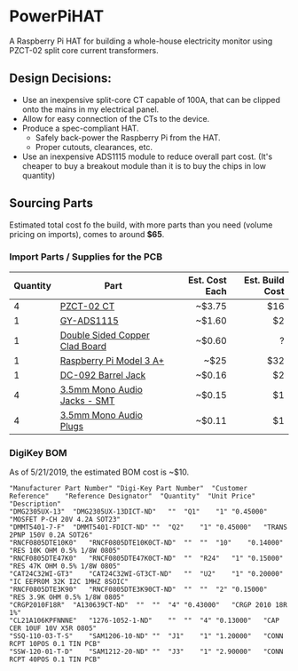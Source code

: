 # PowerPiHAT
A Raspberry Pi HAT for building a whole-house electricity monitor using PZCT-02 split core current transformers.

## Design Decisions:
* Use an inexpensive split-core CT capable of 100A, that can be clipped onto the mains in my electrical panel.
* Allow for easy connection of the CTs to the device.
* Produce a spec-compliant HAT.
    * Safely back-power the Raspberry Pi from the HAT.
    * Proper cutouts, clearances, etc.
* Use an inexpensive ADS1115 module to reduce overall part cost. (It's cheaper to buy a breakout module than it is to buy the chips in low quantity)

## Sourcing Parts

Estimated total cost fo the build, with more parts than you need (volume pricing on imports), comes to around **$65**.

### Import Parts / Supplies for the PCB

| Quantity | Part | Est. Cost Each | Est. Build Cost |
| -------- | ---- | --------------:| ---------------:|
| 4        | [PZCT-02 CT](https://www.aliexpress.com/wholesale?SearchText=PZCT-02) | ~$3.75 | $16 |
| 1        | [GY-ADS1115](https://www.aliexpress.com/wholesale?SearchText=ADS1115) | ~$1.60 | $2 |
| 1        | [Double Sided Copper Clad Board](https://www.aliexpress.com/wholesale?SearchText=double+side+copper+clad) | ~$0.60 | ? |
| 1        | [Raspberry Pi Model 3 A+](https://www.adafruit.com/product/4027) | ~$25 | $32 | 
| 1        | [DC-092 Barrel Jack](https://www.aliexpress.com/item/Free-shipping-20pcs-lot-DC-connector-tablet-female-DC-power-jack-SMD-DIP-PCB-mounting-DC/32684566314.html) | ~$0.16 | $2 |
| 4        | [3.5mm Mono Audio Jacks - SMT](https://www.aliexpress.com/item/Promotion-5-Pcs-5-Pin-3-5mm-Audio-Mono-Jack-Socket-PCB-Panel-Mount-for-Headphone/32622989834.html) | ~$0.15 | $1 |
| 4        | [3.5mm Mono Audio Plugs](https://www.aliexpress.com/item/10Pcs-3-5MM-Headphone-Plug-2-Pole-Mono-Audio-Video-Welding-Line-For-Headphone-Socket/32789017811.html) | ~$0.11 | $1 |

### DigiKey BOM
As of 5/21/2019, the estimated BOM cost is ~$10.

```
﻿"Manufacturer Part Number"	"Digi-Key Part Number"	"Customer Reference"	"Reference Designator"	"Quantity"	"Unit Price"	"Description"
"DMG2305UX-13"	"DMG2305UX-13DICT-ND"	""	"Q1"	"1"	"0.45000"	"MOSFET P-CH 20V 4.2A SOT23"
"DMMT5401-7-F"	"DMMT5401-FDICT-ND"	""	"Q2"	"1"	"0.45000"	"TRANS 2PNP 150V 0.2A SOT26"
"RNCF0805DTE10K0"	"RNCF0805DTE10K0CT-ND"	""	""	"10"	"0.14000"	"RES 10K OHM 0.5% 1/8W 0805"
"RNCF0805DTE47K0"	"RNCF0805DTE47K0CT-ND"	""	"R24"	"1"	"0.15000"	"RES 47K OHM 0.5% 1/8W 0805"
"CAT24C32WI-GT3"	"CAT24C32WI-GT3CT-ND"	""	"U2"	"1"	"0.20000"	"IC EEPROM 32K I2C 1MHZ 8SOIC"
"RNCF0805DTE3K90"	"RNCF0805DTE3K90CT-ND"	""	""	"2"	"0.15000"	"RES 3.9K OHM 0.5% 1/8W 0805"
"CRGP2010F18R"	"A130639CT-ND"	""	""	"4"	"0.43000"	"CRGP 2010 18R 1%"
"CL21A106KPFNNNE"	"1276-1052-1-ND"	""	""	"4"	"0.13000"	"CAP CER 10UF 10V X5R 0805"
"SSQ-110-03-T-S"	"SAM1206-10-ND"	""	"J1"	"1"	"1.20000"	"CONN RCPT 10POS 0.1 TIN PCB"
"SSW-120-01-T-D"	"SAM1212-20-ND"	""	"J3"	"1"	"2.90000"	"CONN RCPT 40POS 0.1 TIN PCB"
```


